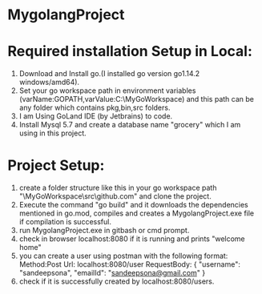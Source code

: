 # MygolangProject

Required installation Setup in Local:
==========================================
1. Download and Install go.(I installed go version go1.14.2 windows/amd64).
2. Set your go workspace path in environment variables (varName:GOPATH,varValue:C:\MyGoWorkspace) and this path can be any folder which contains pkg,bin,src folders.
3. I am Using GoLand IDE (by Jetbrains) to code.
4. Install Mysql 5.7 and create a database name "grocery" which I am using in this project.

Project Setup:
=============
1. create a folder structure like this in your go workspace path "\MyGoWorkspace\src\github.com" and clone the project.
2. Execute the command "go build" and it downloads the dependencies mentioned in go.mod, compiles and creates a MygolangProject.exe file if compilation is successful.
3. run MygolangProject.exe in gitbash or cmd prompt.
4. check in browser localhost:8080 if it is running and prints "welcome home"
5. you can create a  user using postman with the following format:
      Method:Post
      Url: localhost:8080/user
      RequestBody: 
      {
      "username": "sandeepsona",
      "emailId": "sandeepsona@gmail.com"
      }
6. check if it is successfully created by localhost:8080/users.      
